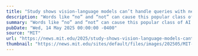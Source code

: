 ```yaml
---
title: "Study shows vision-language models can’t handle queries with negation words"
description: "Words like “no” and “not” can cause this popular class of AI models to fail unexpectedly in high-stakes settings, such as medical diagnosis."
summary: "Words like “no” and “not” can cause this popular class of AI models to fail unexpectedly in high-stakes settings, such as medical diagnosis."
pubDate: "Wed, 14 May 2025 00:00:00 -0400"
source: "MIT"
url: "https://news.mit.edu/2025/study-shows-vision-language-models-cant-handle-negation-words-queries-0514"
thumbnail: "https://news.mit.edu/sites/default/files/images/202505/MIT-LMNegation-01-press.jpg"
---
```


